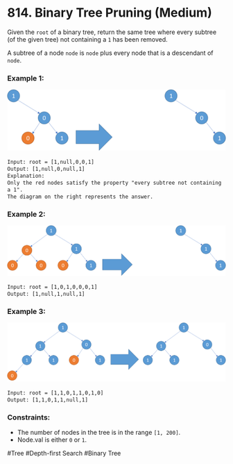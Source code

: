 # 814. Binary Tree Pruning (Medium)

Given the `root` of a binary tree, return the same tree where every subtree (of the given tree) not containing a `1` has been removed.

A subtree of a node `node` is `node` plus every node that is a descendant of `node`.

### Example 1:

![eg1](./eg1.png)

```
Input: root = [1,null,0,0,1]
Output: [1,null,0,null,1]
Explanation:
Only the red nodes satisfy the property "every subtree not containing a 1".
The diagram on the right represents the answer.
```

### Example 2:

![eg2](./eg2.png)

```
Input: root = [1,0,1,0,0,0,1]
Output: [1,null,1,null,1]
```

### Example 3:

![eg3](./eg3.png)

```
Input: root = [1,1,0,1,1,0,1,0]
Output: [1,1,0,1,1,null,1]
```

### Constraints:

- The number of nodes in the tree is in the range `[1, 200]`.
- Node.val is either `0` or `1`.

#Tree #Depth-first Search #Binary Tree
